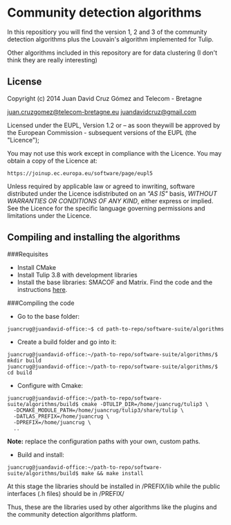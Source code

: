 # Community detection algorithms
In this repositiory you will find the version 1, 2 and 3 of the community detection algorithms plus the Louvain's algorithm implemented for Tulip.

Other algorithms included in this repository are for data clustering (I don't think they are really interesting)

## License
 Copyright (c) 2014 Juan David Cruz Gómez and Telecom - Bretagne

 juan.cruzgomez@telecom-bretagne.eu 
 juandavidcruz@gmail.com

 Licensed under the EUPL, Version 1.2 or – as soon theywill be approved 
 by the European Commission - subsequent versions of the 
 EUPL (the "Licence");

 You may not use this work except in compliance with the Licence.
 You may obtain a copy of the Licence at:

    https://joinup.ec.europa.eu/software/page/eupl5
  
 Unless required by applicable law or agreed to inwriting, software 
 distributed under the Licence isdistributed on an *"AS IS"* basis,
 *WITHOUT WARRANTIES OR CONDITIONS OF ANY KIND*, either express or implied.
 See the Licence for the specific language governing permissions and limitations 
 under the Licence.

## Compiling and installing the algorithms
###Requisites
* Install CMake
* Install Tulip 3.8 with development libraries
* Install the base libraries: SMACOF and Matrix. Find the code and the instructions [here](https://bitbucket.org/juandavidcruz_tb/software-suite/src/c2ca1bc7cbe5df27c0f030cbbac02a9937ae158d/base/?at=master).

###Compiling the code
* Go to the base folder:
~~~~
juancrug@juandavid-office:~$ cd path-to-repo/software-suite/algorithms
~~~~
* Create a build folder and go into it:
~~~~
juancrug@juandavid-office:~/path-to-repo/software-suite/algorithms/$ mkdir build
juancrug@juandavid-office:~/path-to-repo/software-suite/algorithms/$ cd build
~~~~
* Configure with Cmake:
~~~~
juancrug@juandavid-office:~/path-to-repo/software-suite/algorithms/build$ cmake -DTULIP_DIR=/home/juancrug/tulip3 \
  -DCMAKE_MODULE_PATH=/home/juancrug/tulip3/share/tulip \
  -DATLAS_PREFIX=/home/juancrug \
  -DPREFIX=/home/juancrug \
  ..
~~~~
**Note:** replace the configuration paths with your own, custom paths.

* Build and install:
~~~~
juancrug@juandavid-office:~/path-to-repo/software-suite/algorithms/build$ make && make install
~~~~

At this stage the libraries should be installed in /PREFIX/lib while the public interfaces (.h files) should be in /PREFIX/

Thus, these are the libraries used by other algorithms like the plugins and the community detection algorithms platform.
